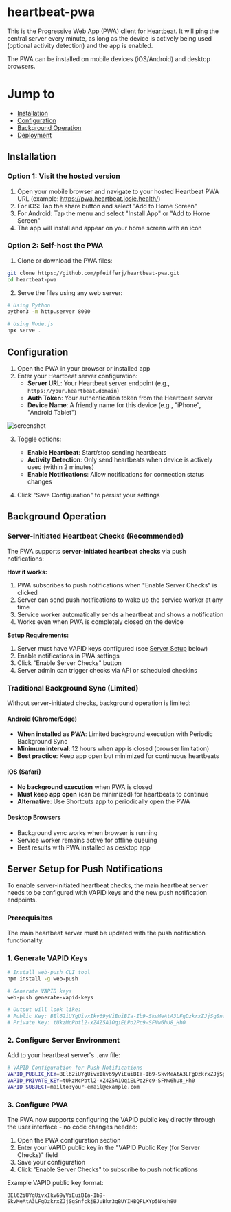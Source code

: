 # heartbeat-pwa

This is the Progressive Web App (PWA) client for [Heartbeat](https://github.com/5HT2B/heartbeat). It will ping the central server every minute, as long as the device is actively being used (optional activity detection) and the app is enabled.

The PWA can be installed on mobile devices (iOS/Android) and desktop browsers.

# Jump to
- [Installation](#installation)
- [Configuration](#configuration)
- [Background Operation](#background-operation)
- [Deployment](#deployment)

## Installation

### Option 1: Visit the hosted version

1. Open your mobile browser and navigate to your hosted Heartbeat PWA URL (example: https://pwa.heartbeat.josie.health/)
2. For iOS: Tap the share button and select "Add to Home Screen"
3. For Android: Tap the menu and select "Install App" or "Add to Home Screen"
4. The app will install and appear on your home screen with an icon

### Option 2: Self-host the PWA

1. Clone or download the PWA files:
```bash
git clone https://github.com/pfeifferj/heartbeat-pwa.git
cd heartbeat-pwa
```

2. Serve the files using any web server:
```bash
# Using Python
python3 -m http.server 8000

# Using Node.js
npx serve .
```
## Configuration

1. Open the PWA in your browser or installed app
2. Enter your Heartbeat server configuration:
   - **Server URL**: Your Heartbeat server endpoint (e.g., `https://your.heartbeat.domain`)
   - **Auth Token**: Your authentication token from the Heartbeat server
   - **Device Name**: A friendly name for this device (e.g., "iPhone", "Android Tablet")

![screenshot](./screenshot.jpg)

3. Toggle options:
   - **Enable Heartbeat**: Start/stop sending heartbeats
   - **Activity Detection**: Only send heartbeats when device is actively used (within 2 minutes)
   - **Enable Notifications**: Allow notifications for connection status changes

4. Click "Save Configuration" to persist your settings

## Background Operation

### Server-Initiated Heartbeat Checks (Recommended)

The PWA supports **server-initiated heartbeat checks** via push notifications:

**How it works:**
1. PWA subscribes to push notifications when "Enable Server Checks" is clicked
2. Server can send push notifications to wake up the service worker at any time
3. Service worker automatically sends a heartbeat and shows a notification
4. Works even when PWA is completely closed on the device

**Setup Requirements:**
1. Server must have VAPID keys configured (see [Server Setup](#server-setup-for-push-notifications) below)
2. Enable notifications in PWA settings
3. Click "Enable Server Checks" button
4. Server admin can trigger checks via API or scheduled checkins

### Traditional Background Sync (Limited)

Without server-initiated checks, background operation is limited:

#### Android (Chrome/Edge)
- **When installed as PWA**: Limited background execution with Periodic Background Sync
- **Minimum interval**: 12 hours when app is closed (browser limitation)
- **Best practice**: Keep app open but minimized for continuous heartbeats

#### iOS (Safari)
- **No background execution** when PWA is closed
- **Must keep app open** (can be minimized) for heartbeats to continue
- **Alternative**: Use Shortcuts app to periodically open the PWA

#### Desktop Browsers
- Background sync works when browser is running
- Service worker remains active for offline queuing
- Best results with PWA installed as desktop app

## Server Setup for Push Notifications

To enable server-initiated heartbeat checks, the main heartbeat server needs to be configured with VAPID keys and the new push notification endpoints.

### Prerequisites

The main heartbeat server must be updated with the push notification functionality.

### 1. Generate VAPID Keys

```bash
# Install web-push CLI tool
npm install -g web-push

# Generate VAPID keys
web-push generate-vapid-keys

# Output will look like:
# Public Key: BEl62iUYgUivxIkv69yViEuiBIa-Ib9-SkvMeAtA3LFgDzkrxZJjSgSnfckjBJuBkr3qBUYIHBQFLXYp5Nksh8U
# Private Key: tUkzMcPbtl2-xZ4Z5A1OqiELPo2Pc9-SFNw6hU8_Hh0
```

### 2. Configure Server Environment

Add to your heartbeat server's `.env` file:

```bash
# VAPID Configuration for Push Notifications
VAPID_PUBLIC_KEY=BEl62iUYgUivxIkv69yViEuiBIa-Ib9-SkvMeAtA3LFgDzkrxZJjSgSnfckjBJuBkr3qBUYIHBQFLXYp5Nksh8U
VAPID_PRIVATE_KEY=tUkzMcPbtl2-xZ4Z5A1OqiELPo2Pc9-SFNw6hU8_Hh0
VAPID_SUBJECT=mailto:your-email@example.com
```

### 3. Configure PWA

The PWA now supports configuring the VAPID public key directly through the user interface - no code changes needed:

1. Open the PWA configuration section
2. Enter your VAPID public key in the "VAPID Public Key (for Server Checks)" field
3. Save your configuration
4. Click "Enable Server Checks" to subscribe to push notifications

Example VAPID public key format:
```
BEl62iUYgUivxIkv69yViEuiBIa-Ib9-SkvMeAtA3LFgDzkrxZJjSgSnfckjBJuBkr3qBUYIHBQFLXYp5Nksh8U
```
